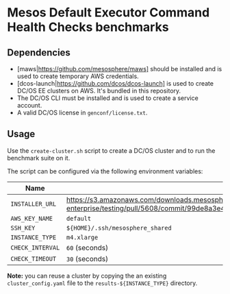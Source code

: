 # Mesos Default Executor Command Health Checks benchmarks

## Dependencies
- [maws|https://github.com/mesosphere/maws] should be installed and is
  used to create temporary AWS credentials.
- [dcos-launch|https://github.com/dcos/dcos-launch] is used to create
  DC/OS EE clusters on AWS. It's bundled in this repository.
- The DC/OS CLI must be installed and is used to create a service
  account.
- A valid DC/OS license in `genconf/license.txt`.

## Usage
Use the `create-cluster.sh` script to create a DC/OS cluster and to run
the benchmark suite on it.

The script can be configured via the following environment variables:

Name             | Default value
---------------- | -------------
`INSTALLER_URL`  | https://s3.amazonaws.com/downloads.mesosphere.io/dcos-enterprise/testing/pull/5608/commit/99de8a3e4d08ee68301c1ddd6d943d9a2d33974e/dcos_generate_config.ee.sh
`AWS_KEY_NAME`   | `default`
`SSH_KEY`        | `${HOME}/.ssh/mesosphere_shared`
`INSTANCE_TYPE`  | `m4.xlarge`
`CHECK_INTERVAL` | `60` (seconds)
`CHECK_TIMEOUT`  | `30` (seconds)

**Note:** you can reuse a cluster by copying the an existing
`cluster_config.yaml` file to the `results-${INSTANCE_TYPE}` directory.
